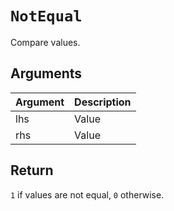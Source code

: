 # `NotEqual`

Compare values.

## Arguments

| Argument | Description |
| -------- | ----------- |
| lhs      | Value       |
| rhs      | Value       |

## Return

`1` if values are not equal, `0` otherwise.
